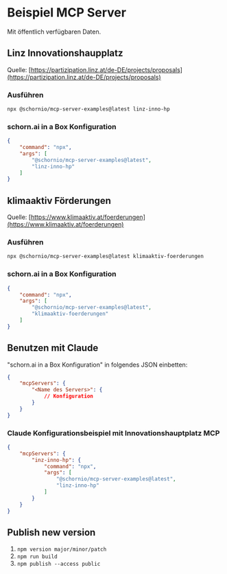 # Beispiel MCP Server

Mit öffentlich verfügbaren Daten.

## Linz Innovationshaupplatz

Quelle: [https://partizipation.linz.at/de-DE/projects/proposals](https://partizipation.linz.at/de-DE/projects/proposals)

### Ausführen

```bash
npx @schornio/mcp-server-examples@latest linz-inno-hp
```

### schorn.ai in a Box Konfiguration

```json
{
    "command": "npx",
    "args": [
        "@schornio/mcp-server-examples@latest",
        "linz-inno-hp"
    ]
}
```

## klimaaktiv Förderungen

Quelle: [https://www.klimaaktiv.at/foerderungen](https://www.klimaaktiv.at/foerderungen)

### Ausführen

```bash
npx @schornio/mcp-server-examples@latest klimaaktiv-foerderungen
```

### schorn.ai in a Box Konfiguration

```json
{
    "command": "npx",
    "args": [
        "@schornio/mcp-server-examples@latest",
        "klimaaktiv-foerderungen"
    ]
}
```

## Benutzen mit Claude

"schorn.ai in a Box Konfiguration" in folgendes JSON einbetten:

```json
{
    "mcpServers": {
        "<Name des Servers>": {
            // Konfiguration
        }
    }
}
```

### Claude Konfigurationsbeispiel mit Innovationshauptplatz MCP

```json
{
    "mcpServers": {
        "inz-inno-hp": {
            "command": "npx",
            "args": [
                "@schornio/mcp-server-examples@latest",
                "linz-inno-hp"
            ]
        }
    }
}
```

## Publish new version

1. `npm version major/minor/patch`
2. `npm run build`
3. `npm publish --access public`